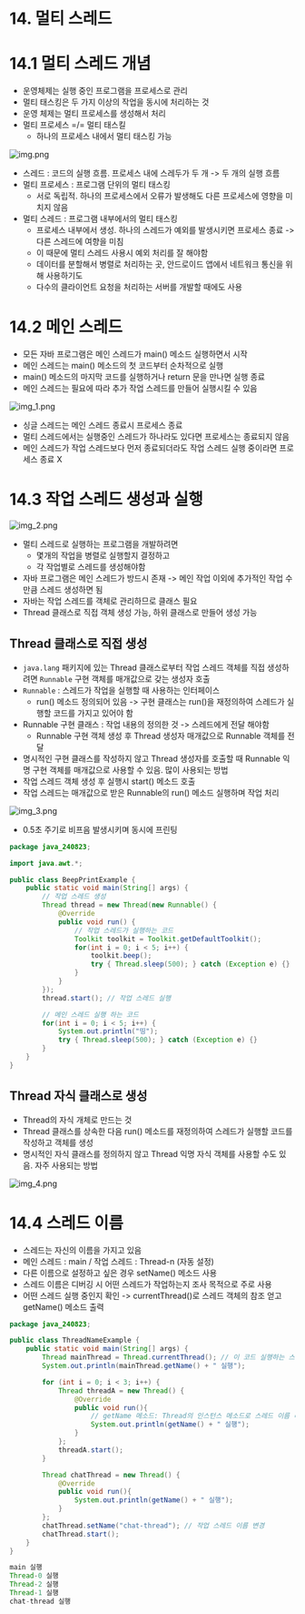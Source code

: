 # 14. 멀티 스레드
# 14.1 멀티 스레드 개념
- 운영체제는 실행 중인 프로그램을 프로세스로 관리
- 멀티 태스킹은 두 가지 이상의 작업을 동시에 처리하는 것
- 운영 체제는 멀티 프로세스를 생성해서 처리
- 멀티 프로세스 =/= 멀티 태스킬
  - 하나의 프로세스 내에서 멀티 태스킹 가능 

![img.png](imgs/img.png)

- 스레드 : 코드의 실행 흐름. 프로세스 내에 스레두가 두 개 -> 두 개의 실행 흐름
- 멀티 프로세스 : 프로그램 단위의 멀티 태스킹
  - 서로 독립적. 하나의 프로세스에서 오류가 발생해도 다른 프로세스에 영향을 미치지 않음
- 멀티 스레드 : 프로그램 내부에서의 멀티 태스킹
  - 프로세스 내부에서 생성. 하나의 스레드가 예외를 발생시키면 프로세스 종료 -> 다른 스레드에 여향을 미침
  - 이 때문에 멀티 스레드 사용시 예외 처리를 잘 해야함
  - 데이터를 분할해서 병렬로 처리하는 곳, 안드로이드 앱에서 네트워크 통신을 위해 사용하기도
  - 다수의 클라이언트 요청을 처리하는 서버를 개발할 때에도 사용

# 14.2 메인 스레드
- 모든 자바 프로그램은 메인 스레드가 main() 메소드 실행하면서 시작
- 메인 스레드는 main() 메소드의 첫 코드부터 순차적으로 실행
- main() 메소드의 마지막 코드를 실행하거나 return 문을 만나면 실행 종료
- 메인 스레드는 필요에 따라 추가 작업 스레드를 만들어 실행시킬 수 있음

![img_1.png](imgs/img_1.png)


- 싱글 스레드는 메인 스레드 종료시 프로세스 종료
- 멀티 스레드에서는 실행중인 스레드가 하나라도 있다면 프로세스는 종료되지 않음
- 메인 스레드가 작업 스레드보다 먼저 종료되더라도 작업 스레드 실행 중이라면 프로세스 종료 X

# 14.3 작업 스레드 생성과 실행
![img_2.png](imgs/img_2.png)

- 멀티 스레드로 실행하는 프로그램을 개발하려면
  - 몇개의 작업을 병렬로 실행할지 결정하고
  - 각 작업별로 스레드를 생성해야함
- 자바 프로그램은 메인 스레드가 방드시 존재 -> 메인 작업 이외에 추가적인 작업 수만큼 스레드 생성하면 됨
- 자바는 작업 스레드를 객체로 관리하므로 클래스 필요
- Thread 클래스로 직접 객체 생성 가능, 하위 클래스로 만들어 생성 가능

## Thread 클래스로 직접 생성
- `java.lang` 패키지에 있는 Thread 클래스로부터 작업 스레드 객체를 직접 생성하려면 `Runnable` 구현 객체를 매개값으로 갖는 생성자 호출
- `Runnable` : 스레드가 작업을 실행할 때 사용하는 인터페이스
  - run() 메소드 정의되어 있음 -> 구현 클래스는 run()을 재정의하여 스레드가 실행할 코드를 가지고 있어야 함
- Runnable 구현 클래스 : 작업 내용의 정의한 것 -> 스레드에게 전달 해야함
  - Runnable 구현 객체 생성 후 Thread 생성자 매개값으로 Runnable 객체를 전달
- 명시적인 구현 클래스를 작성하지 않고 Thread 생성자를 호출할 때 Runnable 익명 구현 객체를 매개값으로 사용할 수 있음. 많이 사용되는 방법
- 작업 스레드 객체 생성 후 실행시 start() 메소드 호출 
- 작업 스레드는 매개값으로 받은 Runnable의 run() 메소드 실행하며 작업 처리

![img_3.png](imgs/img_3.png)


- 0.5초 주기로 비프음 발생시키며 동시에 프린팅
```java
package java_240823;

import java.awt.*;

public class BeepPrintExample {
    public static void main(String[] args) {
        // 작업 스레드 생성
        Thread thread = new Thread(new Runnable() {
            @Override
            public void run() {
                // 작업 스레드가 실행하는 코드
                Toolkit toolkit = Toolkit.getDefaultToolkit();
                for(int i = 0; i < 5; i++) {
                    toolkit.beep();
                    try { Thread.sleep(500); } catch (Exception e) {}
                }
            }
        });
        thread.start(); // 작업 스레드 실행

        // 메인 스레드 실행 하는 코드
        for(int i = 0; i < 5; i++) {
            System.out.println("띵");
            try { Thread.sleep(500); } catch (Exception e) {}
        }
    }
}
```

## Thread 자식 클래스로 생성
- Thread의 자식 개체로 만드는 것 
- Thread 클래스를 상속한 다음 run() 메소드를 재정의하여 스레드가 실행할 코드를 작성하고 객체를 생성
- 명시적인 자식 클래스를 정의하지 않고 Thread 익명 자식 객체를 사용할 수도 있음. 자주 사용되는 방법

![img_4.png](imgs/img_4.png)

# 14.4 스레드 이름
- 스레드는 자신의 이름을 가지고 있음
- 메인 스레드 : main / 작업 스레드 : Thread-n (자동 설정)
- 다른 이름으로 설정하고 싶은 경우 setName() 메소드 사용
- 스레드 이름은 디버깅 시 어떤 스레드가 작업하는지 조사 목적으로 주로 사용
- 어떤 스레드 실행 중인지 확인 -> currentThread()로 스레드 객체의 참조 얻고 getName() 메소드 출력

```java
package java_240823;

public class ThreadNameExample {
    public static void main(String[] args) {
        Thread mainThread = Thread.currentThread(); // 이 코드 실행하는 스레드 객체 참조 얻기
        System.out.println(mainThread.getName() + " 실행");

        for (int i = 0; i < 3; i++) {
            Thread threadA = new Thread() {
                @Override
                public void run(){
                    // getName 메소드: Thread의 인스턴스 메소드로 스레드 이름 리턴
                    System.out.println(getName() + " 실행");
                }
            };
            threadA.start();
        }

        Thread chatThread = new Thread() {
            @Override
            public void run(){
                System.out.println(getName() + " 실행");
            }
        };
        chatThread.setName("chat-thread"); // 작업 스레드 이름 변경
        chatThread.start();
    }
}

```

```java
main 실행
Thread-0 실행
Thread-2 실행
Thread-1 실행
chat-thread 실행
```